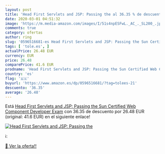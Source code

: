 ```yaml
---
layout: post
title: 'Head First Servlets and JSP: Passing the al 36.35 % de descuento'
date: 2020-03-01 04:51:32
image: 'https://m.media-amazon.com/images/I/51s4npESFwL._AC_._SL200_.jpg'
comments: true
category: ofertas
author: ring
slug: '0596516681-es Head First Servlets and JSP: Passing the Sun Certified Web...'
tags: [ 'tole.es', ]
actualPrice: 26.48 EUR
currency: EUR
price: 26.48
comparePrice: 41.6 EUR
prodname: 'Head First Servlets and JSP: Passing the Sun Certified Web Component Developer Exam'
country: 'es'
flag: '🇪🇸'
buyurl: 'https://www.amazon.es/dp/0596516681/?tag=tolees-21'
descuento: '36.35'
average: '26.48'
---
```


Está [Head First Servlets and JSP: Passing the Sun Certified Web Component Developer Exam](https://www.amazon.es/dp/0596516681/?tag=tolees-21) con 36.35 de descuento por 26.48 EUR (original: 41.6 EUR) en el siguiente enlace!

[![Head First Servlets and JSP: Passing the](https://m.media-amazon.com/images/I/51s4npESFwL._AC_._SL200_.jpg)](https://www.amazon.es/dp/0596516681/?tag=tolees-21)

ℹ️:


[🛒 Ver la oferta!!](https://www.amazon.es/dp/0596516681/?tag=tolees-21)
